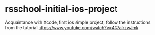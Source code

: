 # rsschool-initial-ios-project
Acquaintance with Xcode, first ios simple project, follow the instructions from the tutorial https://www.youtube.com/watch?v=437alrzwJmk

